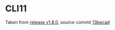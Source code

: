 # CLI11

Taken from [release v1.8.0](https://github.com/CLIUtils/CLI11/releases/tag/v1.8.0), source commit
[13becad](https://github.com/CLIUtils/CLI11/commit/13becaddb657eacd090537719a669d66d393b8b2)

